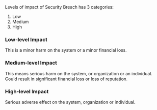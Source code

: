 
Levels of impact of Security Breach has 3 categories:

1. Low
2. Medium
3. High

### Low-level Impact

This is a minor harm on the system or a minor financial loss.
### Medium-level Impact

This means serious harm on the system, or organization or an individual. Could result in significant financial loss or loss of reputation.
### High-level Impact

Serious adverse effect on the system, organization or individual.